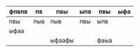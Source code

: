 | фпвпв | пв | пвы | ыпв | пвы | ыфа |
|---|---|---|---|---|---|
| пвы | пыв | пыв | пвы | ыпв |  |
| ыфаа |  |  |  |  |  |
|  |  | ыфаафы |  | фаыа |  |